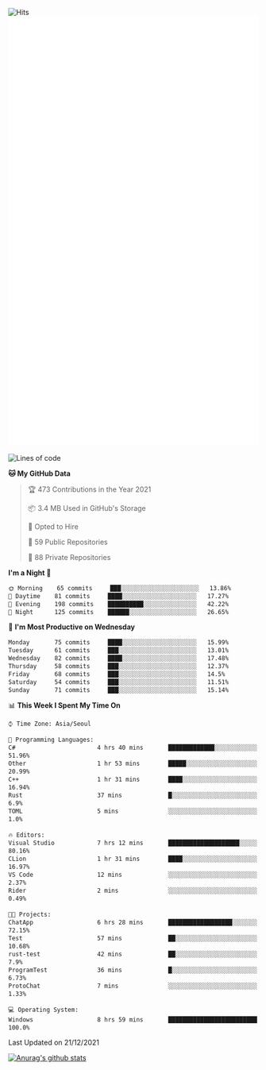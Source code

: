 ![Hits](https://hits.seeyoufarm.com/api/count/incr/badge.svg?url=https%3A%2F%2Fgithub.com%2Fkokose1234&count_bg=%2379C83D&title_bg=%23555555&icon=apple.svg&icon_color=%23E7E7E7&title=hits&edge_flat=false)
<br/>
![Metrics](https://github.com/kokose1234/kokose1234/blob/main/github-metrics.svg)

<!--START_SECTION:waka-->
![Lines of code](https://img.shields.io/badge/From%20Hello%20World%20I%27ve%20Written-8%20Million%20lines%20of%20code-blue)

**🐱 My GitHub Data** 

> 🏆 473 Contributions in the Year 2021
 > 
> 📦 3.4 MB Used in GitHub's Storage 
 > 
> 💼 Opted to Hire
 > 
> 📜 59 Public Repositories 
 > 
> 🔑 88 Private Repositories  
 > 
**I'm a Night 🦉** 

```text
🌞 Morning    65 commits     ███░░░░░░░░░░░░░░░░░░░░░░   13.86% 
🌆 Daytime    81 commits     ████░░░░░░░░░░░░░░░░░░░░░   17.27% 
🌃 Evening    198 commits    ██████████░░░░░░░░░░░░░░░   42.22% 
🌙 Night      125 commits    ██████░░░░░░░░░░░░░░░░░░░   26.65%

```
📅 **I'm Most Productive on Wednesday** 

```text
Monday       75 commits     ████░░░░░░░░░░░░░░░░░░░░░   15.99% 
Tuesday      61 commits     ███░░░░░░░░░░░░░░░░░░░░░░   13.01% 
Wednesday    82 commits     ████░░░░░░░░░░░░░░░░░░░░░   17.48% 
Thursday     58 commits     ███░░░░░░░░░░░░░░░░░░░░░░   12.37% 
Friday       68 commits     ███░░░░░░░░░░░░░░░░░░░░░░   14.5% 
Saturday     54 commits     ███░░░░░░░░░░░░░░░░░░░░░░   11.51% 
Sunday       71 commits     ███░░░░░░░░░░░░░░░░░░░░░░   15.14%

```


📊 **This Week I Spent My Time On** 

```text
⌚︎ Time Zone: Asia/Seoul

💬 Programming Languages: 
C#                       4 hrs 40 mins       █████████████░░░░░░░░░░░░   51.96% 
Other                    1 hr 53 mins        █████░░░░░░░░░░░░░░░░░░░░   20.99% 
C++                      1 hr 31 mins        ████░░░░░░░░░░░░░░░░░░░░░   16.94% 
Rust                     37 mins             █░░░░░░░░░░░░░░░░░░░░░░░░   6.9% 
TOML                     5 mins              ░░░░░░░░░░░░░░░░░░░░░░░░░   1.0%

🔥 Editors: 
Visual Studio            7 hrs 12 mins       ████████████████████░░░░░   80.16% 
CLion                    1 hr 31 mins        ████░░░░░░░░░░░░░░░░░░░░░   16.97% 
VS Code                  12 mins             ░░░░░░░░░░░░░░░░░░░░░░░░░   2.37% 
Rider                    2 mins              ░░░░░░░░░░░░░░░░░░░░░░░░░   0.49%

🐱‍💻 Projects: 
ChatApp                  6 hrs 28 mins       ██████████████████░░░░░░░   72.15% 
Test                     57 mins             ██░░░░░░░░░░░░░░░░░░░░░░░   10.68% 
rust-test                42 mins             ██░░░░░░░░░░░░░░░░░░░░░░░   7.9% 
ProgramTest              36 mins             █░░░░░░░░░░░░░░░░░░░░░░░░   6.73% 
ProtoChat                7 mins              ░░░░░░░░░░░░░░░░░░░░░░░░░   1.33%

💻 Operating System: 
Windows                  8 hrs 59 mins       █████████████████████████   100.0%

```


 Last Updated on 21/12/2021
<!--END_SECTION:waka-->

[![Anurag's github stats](https://github-readme-stats.vercel.app/api?username=kokose1234&theme=dracula)](https://github.com/anuraghazra/github-readme-stats)



	
